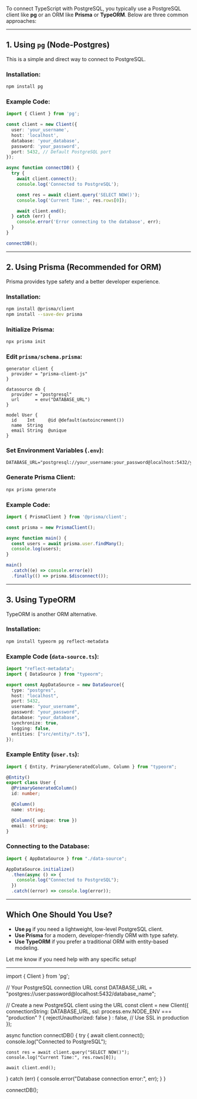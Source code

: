 To connect TypeScript with PostgreSQL, you typically use a PostgreSQL client like **pg** or an ORM like **Prisma** or **TypeORM**. Below are three common approaches:

---

## 1. **Using `pg` (Node-Postgres)**
This is a simple and direct way to connect to PostgreSQL.

### **Installation:**
```sh
npm install pg
```

### **Example Code:**
```ts
import { Client } from 'pg';

const client = new Client({
  user: 'your_username',
  host: 'localhost',
  database: 'your_database',
  password: 'your_password',
  port: 5432, // Default PostgreSQL port
});

async function connectDB() {
  try {
    await client.connect();
    console.log('Connected to PostgreSQL');

    const res = await client.query('SELECT NOW()');
    console.log('Current Time:', res.rows[0]);

    await client.end();
  } catch (err) {
    console.error('Error connecting to the database', err);
  }
}

connectDB();
```

---

## 2. **Using Prisma (Recommended for ORM)**
Prisma provides type safety and a better developer experience.

### **Installation:**
```sh
npm install @prisma/client
npm install --save-dev prisma
```

### **Initialize Prisma:**
```sh
npx prisma init
```

### **Edit `prisma/schema.prisma`:**
```prisma
generator client {
  provider = "prisma-client-js"
}

datasource db {
  provider = "postgresql"
  url      = env("DATABASE_URL")
}

model User {
  id    Int     @id @default(autoincrement())
  name  String
  email String  @unique
}
```

### **Set Environment Variables (`.env`):**
```env
DATABASE_URL="postgresql://your_username:your_password@localhost:5432/your_database"
```

### **Generate Prisma Client:**
```sh
npx prisma generate
```

### **Example Code:**
```ts
import { PrismaClient } from '@prisma/client';

const prisma = new PrismaClient();

async function main() {
  const users = await prisma.user.findMany();
  console.log(users);
}

main()
  .catch((e) => console.error(e))
  .finally(() => prisma.$disconnect());
```

---

## 3. **Using TypeORM**
TypeORM is another ORM alternative.

### **Installation:**
```sh
npm install typeorm pg reflect-metadata
```

### **Example Code (`data-source.ts`):**
```ts
import "reflect-metadata";
import { DataSource } from "typeorm";

export const AppDataSource = new DataSource({
  type: "postgres",
  host: "localhost",
  port: 5432,
  username: "your_username",
  password: "your_password",
  database: "your_database",
  synchronize: true,
  logging: false,
  entities: ["src/entity/*.ts"],
});
```

### **Example Entity (`User.ts`):**
```ts
import { Entity, PrimaryGeneratedColumn, Column } from "typeorm";

@Entity()
export class User {
  @PrimaryGeneratedColumn()
  id: number;

  @Column()
  name: string;

  @Column({ unique: true })
  email: string;
}
```

### **Connecting to the Database:**
```ts
import { AppDataSource } from "./data-source";

AppDataSource.initialize()
  .then(async () => {
    console.log("Connected to PostgreSQL");
  })
  .catch((error) => console.log(error));
```

---

## **Which One Should You Use?**
- **Use `pg`** if you need a lightweight, low-level PostgreSQL client.
- **Use Prisma** for a modern, developer-friendly ORM with type safety.
- **Use TypeORM** if you prefer a traditional ORM with entity-based modeling.

Let me know if you need help with any specific setup!
_________

import { Client } from 'pg';

// Your PostgreSQL connection URL
const DATABASE_URL = "postgres://user:password@localhost:5432/database_name";

// Create a new PostgreSQL client using the URL
const client = new Client({
  connectionString: DATABASE_URL,
  ssl: process.env.NODE_ENV === "production" ? { rejectUnauthorized: false } : false, // Use SSL in production
});

async function connectDB() {
  try {
    await client.connect();
    console.log("Connected to PostgreSQL");

    const res = await client.query("SELECT NOW()");
    console.log("Current Time:", res.rows[0]);

    await client.end();
  } catch (err) {
    console.error("Database connection error:", err);
  }
}

connectDB();
